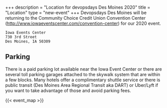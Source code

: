 +++
description = "Location for devopsdays Des Moines 2020"
title = "Location"
type = "new-event"
+++
Devopsdays Des Moines will be returning to the Community Choice Credit Union Convention Center (http://www.iowaeventscenter.com/convention-center) for our 2020 event.

```
Iowa Events Center
730 3rd Street
Des Moines, IA 50309
```

## Parking

There is a paid parking lot available near the Iowa Event Center or there are several toll parking garages attached to the skywalk system that are within a few blocks. Many hotels offer a complimentary shuttle service or there is public transit (Des Moines Area Regional Transit aka DART) or Uber/Lyft if you want to take advantage of those and avoid parking fees.

<!-- Uncomment this only if you have set the coordinates for your location in the config yaml. Get Latitude and Longitude of a Point: http://itouchmap.com/latlong.html -->
{{< event_map >}}